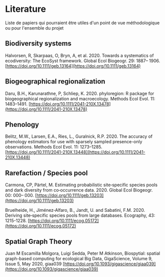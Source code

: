 # Literature
Liste de papiers qui pourraient être utiles d'un point de vue méthodologique ou pour l'ensemble du projet

## Biodiversity systems

 Halvorsen, R, Skarpaas, O, Bryn, A, et al. 2020. Towards a systematics of ecodiversity: The EcoSyst framework. Global Ecol Biogeogr. 29: 1887– 1906. [https://doi.org/10.1111/geb.13164](https://doi.org/10.1111/geb.13164)

## Biogeographical regionalization

 Daru, B.H., Karunarathne, P, Schliep, K. 2020. phyloregion: R package for biogeographical regionalization and macroecology. Methods Ecol Evol. 11: 1483–1491. [https://doi.org/10.1111/2041-210X.13478](https://doi.org/10.1111/2041-210X.13478)

## Phenology

Belitz, M.W., Larsen, E.A., Ries, L., Guralnick, R.P. 2020. The accuracy of phenology estimators for use with sparsely sampled presence-only observations. Methods Ecol Evol. 11: 1273–1285. [https://doi.org/10.1111/2041-210X.13448](https://doi.org/10.1111/2041-210X.13448) 

## Rarefaction / Species pool

Carmona, CP, Pärtel, M. Estimating probabilistic site‐specific species pools and dark diversity from co‐occurrence data. 2020. Global Ecol Biogeogr. 00: 000– 000. [https://doi.org/10.1111/geb.13203](https://doi.org/10.1111/geb.13203) 

Bruelheide, H., Jiménez‐Alfaro, B., Jandt, U. and Sabatini, F.M. 2020. Deriving site‐specific species pools from large databases. Ecography, 43: 1215-1228. [https://doi.org/10.1111/ecog.05172](https://doi.org/10.1111/ecog.05172)

## Spatial Graph Theory
Juan M Escamilla Molgora, Luigi Sedda, Peter M Atkinson, Biospytial: spatial graph-based computing for ecological Big Data, GigaScience, Volume 9, Issue 5, May 2020, giaa039 
[https://doi.org/10.1093/gigascience/giaa039](https://doi.org/10.1093/gigascience/giaa039)

